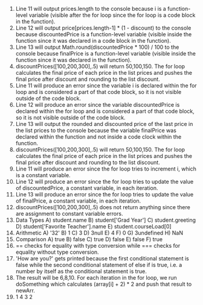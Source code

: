 1. Line 11 will output prices.length to the console because i is a function-level variable (visible after the for loop since the for loop is a code block in the function).
2. Line 12 will output price[prices.length-1] * (1 - discount) to the console because discountedPrice is a function-level variable (visible inside the function since it was declared in a code block in the function).
3. Line 13 will output Math.round(discountedPrice * 100) / 100 to the console because finalPrice is a function-level variable (visible inside the function since it was declared in the function).
4. discountPrices([100,200,300],.5) will return 50,100,150. The for loop calculates the final price of each price in the list prices and pushes the final price after discount and rounding to the list discount.
5. Line 11 will produce an error since the variable i is declared within the for loop and is considered a part of that code block, so it is not visible outside of the code block.
6. Line 12 will produce an error since the variable discountedPrice is declared within the for loop and is considered a part of that code block, so it is not visible outside of the code block.
7. Line 13 will output the rounded and discounted price of the last price in the list prices to the console because the variable finalPrice was declared within the function and not inside a code clock within the function.
8. discountPrices([100,200,300],.5) will return 50,100,150. The for loop calculates the final price of each price in the list prices and pushes the final price after discount and rounding to the list discount.
9. Line 11 will produce an error since the for loop tries to increment i, which is a constant variable.
10. Line 12 will produce an error since the for loop tries to update the value of discountedPrice, a constant variable, in each iteration.
11. Line 13 will produce an error since the for loop tries to update the value of finalPrice, a constant variable, in each iteration. 
12. discountPrices([100,200,300],.5) does not return anything since there are assignment to constant variable errors.
13. Data Types
    A) student.name
    B) student['Grad Year']
    C) student.greeting
    D) student['Favorite Teacher'].name
    E) student.courseLoad[0]
14. Arithmetic
    A) '32'
    B) 1
    C) 3
    D) 3null
    E) 4
    F) 0
    G) 3undefined
    H) NaN
15. Comparison
    A) true
    B) false
    C) true
    D) false
    E) false
    F) true
16. == checks for equality with type conversion while === checks for equality without type conversion.
17. 'How are you?' gets printed because the first conditional statement is false while the second conditional statement of else if is true, i.e. a number by itself as the conditional statement is true.
19. The result will be 6,8,10. For each iteration in the for loop, we run doSomething which calculates (array[i] + 2) * 2 and push that result to newArr. 
21. 1
    4
    3
    2